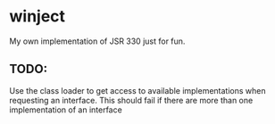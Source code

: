 # winject
My own implementation of JSR 330 just for fun.




## TODO:
Use the class loader to get access to available implementations when requesting an interface.
This should fail if there are more than one implementation of an interface
